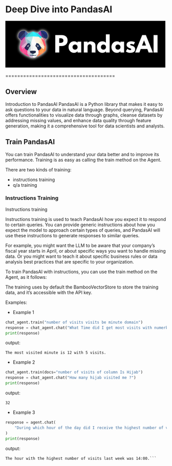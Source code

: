 # Deep Dive into PandasAI

![PandasAI](/NLP/Figures/logo.png)

=====================================

## Overview

Introduction to PandasAI
PandasAI is a Python library that makes it easy to ask questions to your data in natural language.
Beyond querying, PandasAI offers functionalities to visualize data through graphs, cleanse datasets by addressing missing values, and enhance data quality through feature generation, making it a comprehensive tool for data scientists and analysts.

## Train PandasAI
You can train PandasAI to understand your data better and to improve its performance. Training is as easy as calling the train method on the Agent.

There are two kinds of training:

- instructions training
- q/a training

### Instructions Training
Instructions training

Instructions training is used to teach PandasAI how you expect it to respond to certain queries. You can provide generic instructions about how you expect the model to approach certain types of queries, and PandasAI will use these instructions to generate responses to similar queries.

For example, you might want the LLM to be aware that your company’s fiscal year starts in April, or about specific ways you want to handle missing data. Or you might want to teach it about specific business rules or data analysis best practices that are specific to your organization.

To train PandasAI with instructions, you can use the train method on the Agent, as it follows:

The training uses by default the BambooVectorStore to store the training data, and it’s accessible with the API key.

Examples:

- Example 1
```python
chat_agent.train("number of visits visits be minute domain")
response = chat_agent.chat("What Time did I get most visits with numerber of visits, minute ")
print(response)
```
output:
```
The most visited minute is 12 with 5 visits.
``` 
- Example 2

```python
chat_agent.train(docs="number of visits of column Is Hijab")
response = chat_agent.chat("How many hijab visited me ?")
print(response)
```
output:
```
32
``` 
- Example 3

```python
response = agent.chat(
    "During which hour of the day did I receive the highest number of visits last week?"
)
print(response)
```
output:
```
The hour with the highest number of visits last week was 14:00.``` 

